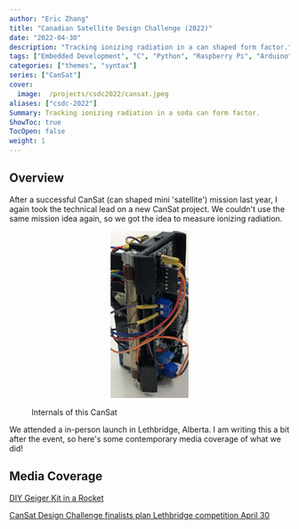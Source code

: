 ```yaml
---
author: "Eric Zhang"
title: "Canadian Satellite Design Challenge (2022)"
date: "2022-04-30"
description: "Tracking ionizing radiation in a can shaped form factor."
tags: ["Embedded Development", "C", "Python", "Raspberry Pi", "Arduino", "I2C"]
categories: ["themes", "syntax"]
series: ["CanSat"]
cover:
  image:  /projects/csdc2022/cansat.jpeg
aliases: ["csdc-2022"]
Summary: Tracking ionizing radiation in a soda can form factor.
ShowToc: true
TocOpen: false
weight: 1
---
```


## Overview
After a successful CanSat (can shaped mini 'satellite') mission last year, I again took the technical lead on a new CanSat project. We couldn't use the same mission idea again, so we got the idea to measure ionizing radiation.

<figure class="entry-cover">
<img style="margin-left: 50%; width: 33%; height: 300px; object-fit: cover; transform:translate(-50%, 0%);" src="/projects/csdc2022/cansat2.png"></img>
<p>Internals of this CanSat</p>
</figure>

We attended a in-person launch in Lethbridge, Alberta. I am writing this a bit after the event, so here's some contemporary media coverage of what we did!

## Media Coverage
[DIY Geiger Kit in a Rocket](https://sites.google.com/site/diygeigercounter/rad-news/geiger-kit-in-rocket)

[CanSat Design Challenge finalists plan Lethbridge competition April 30](https://spaceq.ca/cansat-design-challenge-finalists-plan-lethbridge-competition-april-30/)

